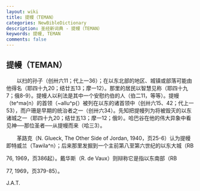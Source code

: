 ```yaml
---
layout: wiki
title: 提幔（TEMAN）
categories: NewBibleDictionary
description: 圣经新词典 - 提幔（TEMAN）
keywords: 提幔, TEMAN
comments: false
---
```


## 提幔（TEMAN）

　　以扫的孙子（创卅六11；代上一36）；在以东北部的地区、城镇或部落可能由他得名（耶四十九20；结廿五13；摩一12）。那里的居民以智慧见称（耶四十九7；俄8-9）。提幔人以利法是其中一个安慰约伯的人（伯二11，等等）。提幔（te^ma{n）的首领（~allu^p{）被列在以东的诸首领中（创卅六15、42；代上一53），而户珊是早期的统治者之一（创卅六34）。先知把提幔列为将被毁灭的以东诸城之一（耶四十九20；结廿五13；摩一12；俄9）。哈巴谷在他的伟大异象中看见神──那位圣者──从提幔而来（哈三3）。

　　革路克（N. Glueck, The Other Side of Jordan, 1940，页25-6）认为提幔即特威兰（Tawila^n）；后来那里发掘到一个主前第八至第六世纪的以东大城（RB

76, 1969，页386起）。戴华斯（R. de Vaux）则辩称它是指以东南部（RB

77, 1969，页379-85）。

J.A.T.








